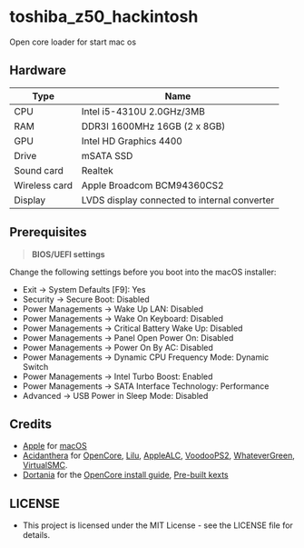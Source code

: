 # toshiba_z50_hackintosh
Open core loader for start mac os
## Hardware

| Type          | Name                                            |
| ------------- | ----------------------------------------------- |
| CPU           | Intel i5-4310U 2.0GHz/3MB                       |
| RAM           | DDR3l 1600MHz 16GB (2 x 8GB)                    |
| GPU           | Intel HD Graphics 4400                          |
| Drive         | mSATA SSD                                       |
| Sound card    | Realtek                                         |
| Wireless card | Apple Broadcom BCM94360CS2                      |
| Display       | LVDS display connected to internal converter    |

## Prerequisites

> **BIOS/UEFI settings**

Change the following settings before you boot into the macOS installer:

- Exit → System Defaults [F9]: Yes
- Security → Secure Boot: Disabled
- Power Managements → Wake Up LAN: Disabled
- Power Managements → Wake On Keyboard: Disabled
- Power Managements → Critical Battery Wake Up: Disabled
- Power Managements → Panel Open Power On: Disabled
- Power Managements → Power On By AC: Disabled
- Power Managements → Dynamic CPU Frequency Mode: Dynamic Switch
- Power Managements → Intel Turbo Boost: Enabled
- Power Managements → SATA Interface Technology: Performance
- Advanced → USB Power in Sleep Mode: Disabled

## Credits

- [Apple](https://apple.com) for [macOS](https://www.apple.com/macos/)
- [Acidanthera](https://github.com/acidanthera) for [OpenCore](https://github.com/acidanthera/OpenCorePkg), [Lilu](https://github.com/acidanthera/Lilu), [AppleALC](https://github.com/acidanthera/AppleALC), [VoodooPS2](https://github.com/acidanthera/VoodooPS2), [WhateverGreen](https://github.com/acidanthera/WhateverGreen), [VirtualSMC](https://github.com/acidanthera/VirtualSMC).
- [Dortania](https://github.com/dortania) for the [OpenCore install guide](https://dortania.github.io/OpenCore-Install-Guide), [Pre-built kexts](https://dortania.github.io/builds)

## LICENSE

- This project is licensed under the MIT License - see the LICENSE file for details.
